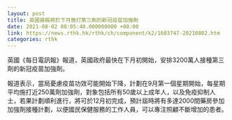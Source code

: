 ```yaml
---
layout: post
title: 英國據報將於下月施打第三劑的新冠疫苗加強劑
date: 2021-08-02 08:05:40.000000000 +08:00
link: https://news.rthk.hk/rthk/ch/component/k2/1603747-20210802.htm
categories: rthk
---
```


英國《每日電訊報》報道，英國政府最快在下月初開始，安排3200萬人接種第三劑的新冠疫苗加強劑。

報道表示，當局憂慮疫苗功效可能開始下降，計劃在9月第一個星期開始，每星期平均施打近250萬劑加強劑，對象包括所有50歲以上成年人，以及免疫抑制人士，若果計劃順利進行，將可於12月初完成，預計屆時將有多達2000間藥房參加加強劑接種計劃，以便國民保健服務的工作人員，可以專注照顧不斷增加的患者。
